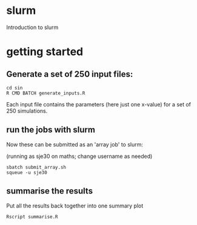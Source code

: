 # slurm
Introduction to slurm


# getting started


## Generate a set of 250 input files:

```
cd sin
R CMD BATCH generate_inputs.R
```

Each input file contains the parameters (here just one x-value) for a
set of 250 simulations.

## run the jobs with slurm
Now these can be submitted as an 'array job' to slurm:

(running as sje30 on maths; change username as needed)

```
sbatch submit_array.sh
squeue -u sje30
```

## summarise the results

Put all the results back together into one summary plot

```
Rscript summarise.R
```

